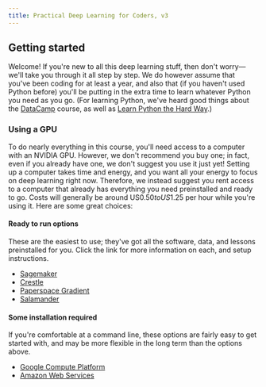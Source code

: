 ```yaml
---
title: Practical Deep Learning for Coders, v3
---
```


## Getting started

Welcome! If you're new to all this deep learning stuff, then don't worry&mdash;we'll take you through it all step by step. We do however assume that you've been coding for at least a year, and also that (if you haven't used Python before) you'll be putting in the extra time to learn whatever Python you need as you go. (For learning Python, we've heard good things about the [DataCamp](https://www.datacamp.com/courses/intro-to-python-for-data-science) course, as well as [Learn Python the Hard Way](https://learnpythonthehardway.org/).)

### Using a GPU

To do nearly everything in this course, you'll need access to a computer with an NVIDIA GPU. However, we don't recommend you buy one; in fact, even if you already have one, we don't suggest you use it just yet! Setting up a computer takes time and energy, and you want all your energy to focus on deep learning right now. Therefore, we instead suggest you rent access to a computer that already has everything you need preinstalled and ready to go. Costs will generally be around US$0.50 to US$1.25 per hour while you're using it. Here are some great choices:

#### Ready to run options

These are the easiest to use; they've got all the software, data, and lessons preinstalled for you. Click the link for more information on each, and setup instructions.

- [Sagemaker]()
- [Crestle]()
- [Paperspace Gradient]()
- [Salamander](salamander_tutorial)

#### Some installation required

If you're comfortable at a command line, these options are fairly easy to get started with, and may be more flexible in the long term than the options above.

- [Google Compute Platform](gcp_tutorial)
- [Amazon Web Services](dlami_tutorial)

### 

